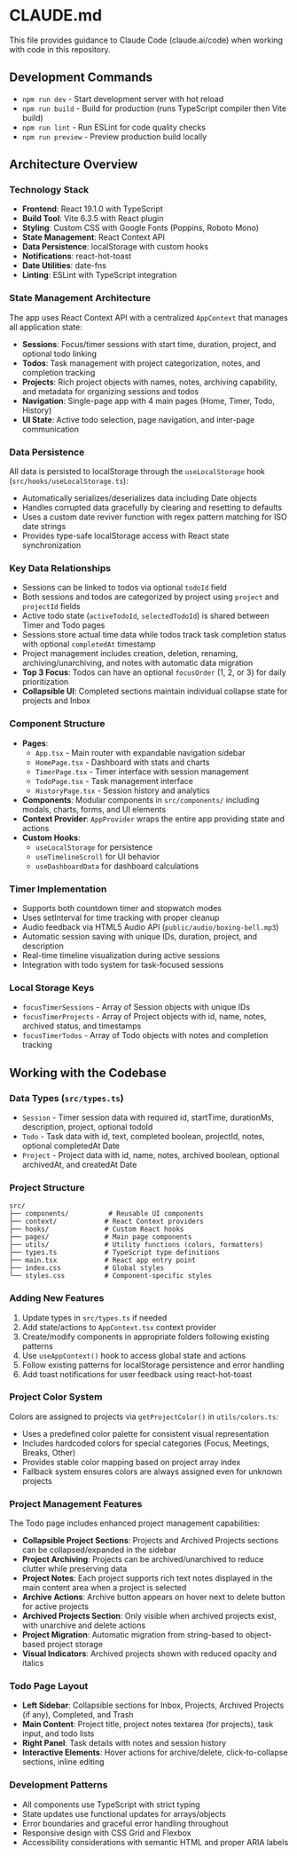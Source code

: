 # CLAUDE.md

This file provides guidance to Claude Code (claude.ai/code) when working with code in this repository.

## Development Commands

- `npm run dev` - Start development server with hot reload
- `npm run build` - Build for production (runs TypeScript compiler then Vite build)
- `npm run lint` - Run ESLint for code quality checks
- `npm run preview` - Preview production build locally

## Architecture Overview

### Technology Stack
- **Frontend**: React 19.1.0 with TypeScript
- **Build Tool**: Vite 6.3.5 with React plugin
- **Styling**: Custom CSS with Google Fonts (Poppins, Roboto Mono)
- **State Management**: React Context API
- **Data Persistence**: localStorage with custom hooks
- **Notifications**: react-hot-toast
- **Date Utilities**: date-fns
- **Linting**: ESLint with TypeScript integration

### State Management Architecture
The app uses React Context API with a centralized `AppContext` that manages all application state:
- **Sessions**: Focus/timer sessions with start time, duration, project, and optional todo linking
- **Todos**: Task management with project categorization, notes, and completion tracking
- **Projects**: Rich project objects with names, notes, archiving capability, and metadata for organizing sessions and todos
- **Navigation**: Single-page app with 4 main pages (Home, Timer, Todo, History)
- **UI State**: Active todo selection, page navigation, and inter-page communication

### Data Persistence
All data is persisted to localStorage through the `useLocalStorage` hook (`src/hooks/useLocalStorage.ts`):
- Automatically serializes/deserializes data including Date objects
- Handles corrupted data gracefully by clearing and resetting to defaults
- Uses a custom date reviver function with regex pattern matching for ISO date strings
- Provides type-safe localStorage access with React state synchronization

### Key Data Relationships
- Sessions can be linked to todos via optional `todoId` field
- Both sessions and todos are categorized by project using `project` and `projectId` fields
- Active todo state (`activeTodoId`, `selectedTodoId`) is shared between Timer and Todo pages
- Sessions store actual time data while todos track task completion status with optional `completedAt` timestamp
- Project management includes creation, deletion, renaming, archiving/unarchiving, and notes with automatic data migration
- **Top 3 Focus**: Todos can have an optional `focusOrder` (1, 2, or 3) for daily prioritization
- **Collapsible UI**: Completed sections maintain individual collapse state for projects and Inbox

### Component Structure
- **Pages**: 
  - `App.tsx` - Main router with expandable navigation sidebar
  - `HomePage.tsx` - Dashboard with stats and charts
  - `TimerPage.tsx` - Timer interface with session management
  - `TodoPage.tsx` - Task management interface
  - `HistoryPage.tsx` - Session history and analytics
- **Components**: Modular components in `src/components/` including modals, charts, forms, and UI elements
- **Context Provider**: `AppProvider` wraps the entire app providing state and actions
- **Custom Hooks**: 
  - `useLocalStorage` for persistence
  - `useTimelineScroll` for UI behavior
  - `useDashboardData` for dashboard calculations

### Timer Implementation
- Supports both countdown timer and stopwatch modes
- Uses setInterval for time tracking with proper cleanup
- Audio feedback via HTML5 Audio API (`public/audio/boxing-bell.mp3`)
- Automatic session saving with unique IDs, duration, project, and description
- Real-time timeline visualization during active sessions
- Integration with todo system for task-focused sessions

### Local Storage Keys
- `focusTimerSessions` - Array of Session objects with unique IDs
- `focusTimerProjects` - Array of Project objects with id, name, notes, archived status, and timestamps
- `focusTimerTodos` - Array of Todo objects with notes and completion tracking

## Working with the Codebase

### Data Types (`src/types.ts`)
- `Session` - Timer session data with required id, startTime, durationMs, description, project, optional todoId
- `Todo` - Task data with id, text, completed boolean, projectId, notes, optional completedAt Date
- `Project` - Project data with id, name, notes, archived boolean, optional archivedAt, and createdAt Date

### Project Structure
```
src/
├── components/          # Reusable UI components
├── context/            # React Context providers
├── hooks/              # Custom React hooks
├── pages/              # Main page components
├── utils/              # Utility functions (colors, formatters)
├── types.ts            # TypeScript type definitions
├── main.tsx            # React app entry point
├── index.css           # Global styles
└── styles.css          # Component-specific styles
```

### Adding New Features
1. Update types in `src/types.ts` if needed
2. Add state/actions to `AppContext.tsx` context provider
3. Create/modify components in appropriate folders following existing patterns
4. Use `useAppContext()` hook to access global state and actions
5. Follow existing patterns for localStorage persistence and error handling
6. Add toast notifications for user feedback using react-hot-toast

### Project Color System
Colors are assigned to projects via `getProjectColor()` in `utils/colors.ts`:
- Uses a predefined color palette for consistent visual representation
- Includes hardcoded colors for special categories (Focus, Meetings, Breaks, Other)
- Provides stable color mapping based on project array index
- Fallback system ensures colors are always assigned even for unknown projects

### Project Management Features
The Todo page includes enhanced project management capabilities:
- **Collapsible Project Sections**: Projects and Archived Projects sections can be collapsed/expanded in the sidebar
- **Project Archiving**: Projects can be archived/unarchived to reduce clutter while preserving data
- **Project Notes**: Each project supports rich text notes displayed in the main content area when a project is selected
- **Archive Actions**: Archive button appears on hover next to delete button for active projects
- **Archived Projects Section**: Only visible when archived projects exist, with unarchive and delete actions
- **Project Migration**: Automatic migration from string-based to object-based project storage
- **Visual Indicators**: Archived projects shown with reduced opacity and italics

### Todo Page Layout
- **Left Sidebar**: Collapsible sections for Inbox, Projects, Archived Projects (if any), Completed, and Trash
- **Main Content**: Project title, project notes textarea (for projects), task input, and todo lists
- **Right Panel**: Task details with notes and session history
- **Interactive Elements**: Hover actions for archive/delete, click-to-collapse sections, inline editing

### Development Patterns
- All components use TypeScript with strict typing
- State updates use functional updates for arrays/objects
- Error boundaries and graceful error handling throughout
- Responsive design with CSS Grid and Flexbox
- Accessibility considerations with semantic HTML and proper ARIA labels
